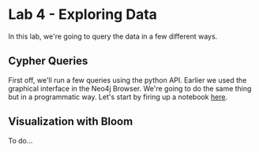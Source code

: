 # Lab 4 - Exploring Data
In this lab, we're going to query the data in a few different ways.

## Cypher Queries
First off, we'll run a few queries using the python API.  Earlier we used the graphical interface in the Neo4j Browser.  We're going to do the same thing but in a programmatic way.  Let's start by firing up a notebook [here](exploring.ipynb).

## Visualization with Bloom
To do...